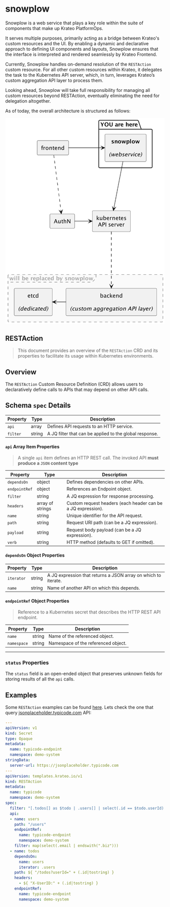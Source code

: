 # snowplow

Snowplow is a web service that plays a key role within the suite of components that make up Krateo PlatformOps. 

It serves multiple purposes, primarily acting as a bridge between Krateo's custom resources and the UI. By enabling a dynamic and declarative approach to defining UI components and layouts, Snowplow ensures that the interface is interpreted and rendered seamlessly by Krateo Frontend.

Currently, Snowplow handles on-demand resolution of the `RESTAction` custom resource. For all other custom resources within Krateo, it delegates the task to the Kubernetes API server, which, in turn, leverages Krateo’s custom aggregation API layer to process them. 

Looking ahead, Snowplow will take full responsibility for managing all custom resources beyond RESTAction, eventually eliminating the need for delegation altogether.

As of today, the overall architecture is structured as follows:

![](/img/snowplow.png)

## RESTAction 

> This document provides an overview of the `RESTAction` CRD and its properties to facilitate its usage within Kubernetes environments.

## Overview
The `RESTAction` Custom Resource Definition (CRD) allows users to declaratively define calls to APIs that may depend on other API calls.

## Schema `spec` Details

| Property  | Type  | Description |
|-----------|-------|-------------|
| `api` | array | Defines API requests to an HTTP service. |
| `filter` | string | A JQ filter that can be applied to the global response. |

#### `api` Array Item Properties

> A single `api` item defines an HTTP REST call. 
> The invoked API **must produce a `JSON` content type**

| Property  | Type  | Description |
|-----------|-------|-------------|
| `dependsOn` | object | Defines dependencies on other APIs. |
| `endpointRef` | object | References an Endpoint object. |
| `filter` | string | A JQ expression for response processing. |
| `headers` | array of strings | Custom request headers (each header can be a JQ expression). |
| `name` | string | Unique identifier for the API request. |
| `path` | string | Request URI path (can be a JQ expression). |
| `payload` | string | Request body payload (can be a JQ expression). |
| `verb` | string | HTTP method (defaults to GET if omitted). |

#### `dependsOn` Object Properties

| Property  | Type  | Description |
|-----------|-------|-------------|
| `iterator` | string | A JQ expression that returns a JSON array on which to iterate. |
| `name` | string | Name of another API on which this depends. |

#### `endpointRef` Object Properties

> Reference to a Kubernetes secret that describes the HTTP REST API endpoint.

| Property  | Type  | Description |
|-----------|-------|-------------|
| `name` | string | Name of the referenced object. |
| `namespace` | string | Namespace of the referenced object. |

---

### `status` Properties
The `status` field is an open-ended object that preserves unknown fields for storing results of all the `api` calls.


## Examples

Some `RESTAction` examples can be found [here](https://github.com/krateoplatformops/snowplow/tree/main/testdata/restactions). Lets check the one that query [jsonplaceholder.typicode.com](https://jsonplaceholder.typicode.com) API:

```yaml
---
apiVersion: v1
kind: Secret
type: Opaque
metadata:
  name: typicode-endpoint
  namespace: demo-system
stringData:
  server-url: https://jsonplaceholder.typicode.com
---
apiVersion: templates.krateo.io/v1
kind: RESTAction
metadata:
  name: typicode
  namespace: demo-system
spec:
  filter: "[.todos[] as $todo | .users[] | select(.id == $todo.userId) | { name: .name, id: $todo.id, title: $todo.title, completed: $todo.completed }]"
  api:
  - name: users
    path: "/users"
    endpointRef:
      name: typicode-endpoint
      namespace: demo-system
    filter: map(select(.email | endswith(".biz")))
  - name: todos
    dependsOn: 
      name: users
      iterator: .users
    path: ${ "/todos?userId=" + (.id|tostring) }
    headers:
      - ${ "X-UserID:" + (.id|tostring) }
    endpointRef:
      name: typicode-endpoint
      namespace: demo-system
```
